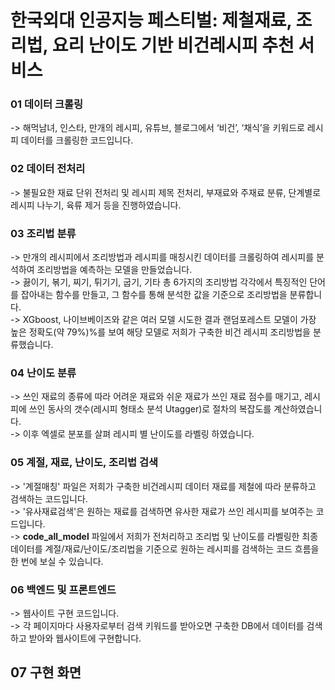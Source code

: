 # 한국외대 인공지능 페스티벌: 제철재료, 조리법, 요리 난이도 기반 비건레시피 추천 서비스

### 01 데이터 크롤링
-> 해먹남녀, 인스타, 만개의 레시피, 유튜브, 블로그에서 ‘비건’, ‘채식’을 키워드로 레시피 데이터를 크롤링한 코드입니다.

### 02 데이터 전처리
-> 불필요한 재료 단위 전처리 및 레시피 제목 전처리, 부재료와 주재료 분류, 단계별로 레시피 나누기, 육류 제거 등을 진행하였습니다.

### 03 조리법 분류
-> 만개의 레시피에서 조리방법과 레시피를 매칭시킨 데이터를 크롤링하여 레시피를 분석하여 조리방법을 예측하는 모델을 만들었습니다.  
-> 끓이기, 볶기, 찌기, 튀기기, 굽기, 기타 총 6가지의 조리방법 각각에서 특징적인 단어를 잡아내는 함수를 만들고, 그 함수를 통해 분석한 값을 기준으로 조리방법을 분류합니다.  
-> XGboost, 나이브베이즈와 같은 여러 모델 시도한 결과 랜덤포레스트 모델이 가장 높은 정확도(약 79%)%를 보여 해당 모델로 저희가 구축한 비건 레시피 조리방법을 분류했습니다.  

### 04 난이도 분류
-> 쓰인 재료의 종류에 따라 어려운 재료와 쉬운 재료가 쓰인 재료 점수를 매기고, 레시피에 쓰인 동사의 갯수(레시피 형태소 분석 Utagger)로 절차의 복잡도를 계산하였습니다.  
-> 이후 엑셀로 분포를 살펴 레시피 별 난이도를 라벨링 하였습니다.    

### 05 계절, 재료, 난이도, 조리법 검색
-> '계절매칭' 파일은 저희가 구축한 비건레시피 데이터 재료를 제철에 따라 분류하고 검색하는 코드입니다.  
-> '유사재료검색'은 원하는 재료를 검색하면 유사한 재료가 쓰인 레시피를 보여주는 코드입니다.  
-> <b>code_all_model</b> 파일에서 저희가 전처리하고 조리법 및 난이도를 라벨링한 최종 데이터를 계절/재료/난이도/조리법을 기준으로 원하는 레시피를 검색하는 코드 흐름을 한 번에 보실 수 있습니다.  

### 06 백엔드 및 프론트엔드
-> 웹사이트 구현 코드입니다.    
-> 각 페이지마다 사용자로부터 검색 키워드를 받아오면 구축한 DB에서 데이터를 검색하고 받아와 웹사이트에 구현합니다.  

## 07 구현 화면

